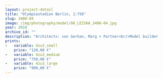 ```yaml
---
layout: project-detail
title: "Olympiastadion Berlin, 1:750"
slug: 3400-04
image: /img/photography/model/08_LEISKA_3400-04.jpg
year: 2010
archive_id: ""
description: "Architects: von Gerkan, Marg + Partner<br/>Model builder: Christian Werner"
prints: 
-   variable: 4zu3_small
    price: "120,00 €"
-   variable: 4zu3_medium
    price: "750,00 €"
-   variable: 4zu3_large
    price: "900,00 €"
---
```

